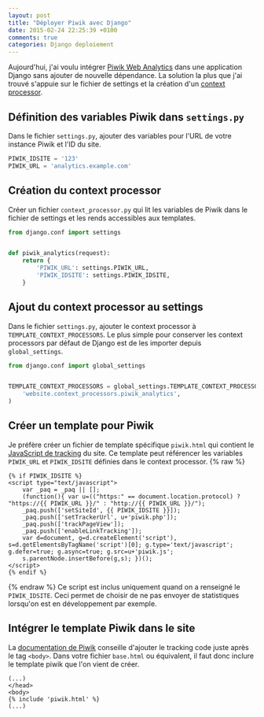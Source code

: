 ```yaml
---
layout: post
title: "Déployer Piwik avec Django"
date: 2015-02-24 22:25:39 +0100
comments: true
categories: Django deploiement
---
```


Aujourd'hui, j'ai voulu intégrer [Piwik Web Analytics](http://piwik.org/) dans
une application Django sans ajouter de nouvelle dépendance. La solution la plus
que j'ai trouvé s'appuie sur le fichier de settings et la création d'un
[context processor](https://docs.djangoproject.com/en/dev/ref/templates/api/#writing-your-own-context-processors).

## Définition des variables Piwik dans `settings.py`

Dans le fichier `settings.py`, ajouter des variables pour l'URL de votre instance
Piwik et l'ID du site.
``` python
PIWIK_IDSITE = '123'
PIWIK_URL = 'analytics.example.com'
```

## Création du context processor

Créer un fichier `context_processor.py` qui lit les variables de Piwik dans le
fichier de settings et les rends accessibles aux templates.
``` python
from django.conf import settings


def piwik_analytics(request):
    return {
        'PIWIK_URL': settings.PIWIK_URL,
        'PIWIK_IDSITE': settings.PIWIK_IDSITE,
    }
```

## Ajout du context processor au settings

Dans le fichier `settings.py`, ajouter le context processor à `TEMPLATE_CONTEXT_PROCESSORS`.
Le plus simple pour conserver les context processors par défaut de Django est de les importer
depuis `global_settings`.
``` python
from django.conf import global_settings


TEMPLATE_CONTEXT_PROCESSORS = global_settings.TEMPLATE_CONTEXT_PROCESSORS + (
    'website.context_processors.piwik_analytics',
)
```

## Créer un template pour Piwik

Je préfère créer un fichier de template spécifique `piwik.html` qui contient le [JavaScript
de tracking](http://developer.piwik.org/guides/tracking-javascript-guide) du site. Ce template
peut référencer les variables `PIWIK_URL` et `PIWIK_IDSITE` définies dans le context processor.
{% raw %}
```
{% if PIWIK_IDSITE %}
<script type="text/javascript">
    var _paq = _paq || [];
    (function(){ var u=(("https:" == document.location.protocol) ? "https://{{ PIWIK_URL }}/" : "http://{{ PIWIK_URL }}/");
    _paq.push(['setSiteId', {{ PIWIK_IDSITE }}]);
    _paq.push(['setTrackerUrl', u+'piwik.php']);
    _paq.push(['trackPageView']);
    _paq.push(['enableLinkTracking']);
    var d=document, g=d.createElement('script'), s=d.getElementsByTagName('script')[0]; g.type='text/javascript'; g.defer=true; g.async=true; g.src=u+'piwik.js';
    s.parentNode.insertBefore(g,s); })();
</script>
{% endif %}
```
{% endraw %}
Ce script est inclus uniquement quand on a renseigné le `PIWIK_IDSITE`. Ceci permet de choisir de
ne pas envoyer de statistiques lorsqu'on est en développement par exemple.

## Intégrer le template Piwik dans le site

La [documentation de Piwik](http://developer.piwik.org/guides/tracking-javascript-guide) conseille
d'ajouter le tracking code juste après le tag `<body>`. Dans votre fichier `base.html` ou
équivalent, il faut donc inclure le template piwik que l'on vient de créer.
```
(...)
</head>
<body>
{% include 'piwik.html' %}
(...)
```
